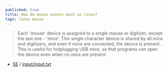 ```yaml
---
published: true
title: How do mouse events work in linux?
tags: linux mouse
---
```

> Each 'mouse' device is assigned to a single mouse or digitizer, except the last one - 'mice'. This single character device is shared by all mice and digitizers, and even if none are connected, the device is present.  This is useful for hotplugging USB mice, so that programs can open the device even when no mice are present.
 - [SE](https://unix.stackexchange.com/questions/25601/how-do-mouse-events-work-in-linux) / [input/input.txt](https://www.kernel.org/doc/Documentation/input/input.txt)
